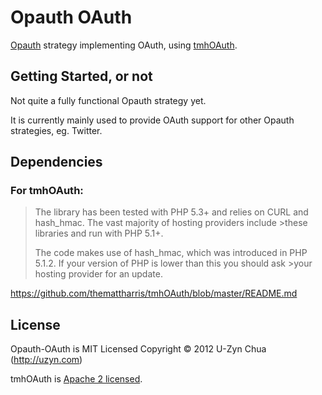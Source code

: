 Opauth OAuth
=============
[Opauth][1] strategy implementing OAuth, using [tmhOAuth](https://github.com/themattharris/tmhOAuth).

Getting Started, or not
-----------------------
Not quite a fully functional Opauth strategy yet.

It is currently mainly used to provide OAuth support for other Opauth strategies, eg. Twitter.

Dependencies
------------

### For tmhOAuth:
>The library has been tested with PHP 5.3+ and relies on CURL and hash_hmac. The vast majority of hosting providers include >these libraries and run with PHP 5.1+.
>
>The code makes use of hash_hmac, which was introduced in PHP 5.1.2. If your version of PHP is lower than this you should ask >your hosting provider for an update.

https://github.com/themattharris/tmhOAuth/blob/master/README.md

License
---------
Opauth-OAuth is MIT Licensed
Copyright © 2012 U-Zyn Chua (http://uzyn.com)

tmhOAuth is [Apache 2 licensed](https://github.com/themattharris/tmhOAuth/blob/master/LICENSE).

[1]: https://github.com/uzyn/opauth	"Opauth"